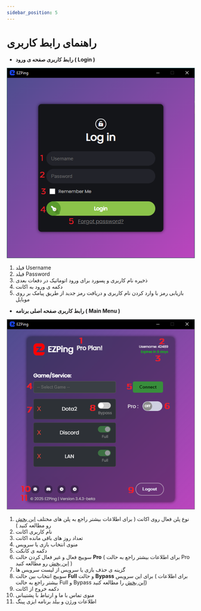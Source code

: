 ```yaml
---
sidebar_position: 5
---
```


# راهنمای رابط کاربری


  - **رابط کاربری صفحه ی ورود ( Login )**

![winver-run](./img/LoginScreenOverview.png)



1. فیلد Username
2. فیلد Password
3. ذخیره نام کاربری و پسورد برای ورود اتوماتیک در دفعات بعدی
4. دکمه ی ورود به اکانت
5. بازیابی رمز با وارد کردن نام کاربری و دریافت رمز جدید از طریق پیامک بر روی موبایل





  
  
  
  - **رابط کاربری صفحه اصلی برنامه ( Main Menu )**


![winver-run](./img/MainMenuOverview.png)

1. نوع پلن فعال روی اکانت ( برای اطلاعات بیشتر راجع به پلن های مختلف [این بخش](https://ezping.ir/) رو مطالعه کنید ) 
2. نام کاربری اکانت
3. تعداد روز های باقی مانده اکانت
4. منوی انتخاب بازی یا سرویس
5. دکمه ی کانکت
6. سوییچ فعال و غیر فعال کردن حالت **Pro** ( برای اطلاعات بیشتر راجع به حالت Pro [این بخش](https://ezping.ir/) رو مطالعه کنید )
7. گزینه ی حذف بازی یا سرویس از لیست سرویس ها
8. سوییچ انتخاب بین حالت **Full** و حالت **Bypass** برای این سرویس ( برای اطلاعات بیشتر راجع به حالت Full و Bypass [این بخش](https://ezping.ir/) را مطالعه کنید) 
9. دکمه خروج از اکانت 
10. منوی تماس با ما و ارتباط با پشتیبانی
11. اطلاعات ورژن و بیلد برنامه ایزی پینگ
